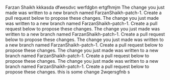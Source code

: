 Farzan Shaikh kkkasda 
dfwesdvc
werfdgbn
ertgfhmjm
The change you just made was written to a new branch named FarzanShaikh-patch-1. Create a pull request below to propose these changes.
The change you just made was written to a new branch named FarzanShaikh-patch-1. Create a pull request below to propose these changes.
The change you just made was written to a new branch named FarzanShaikh-patch-1. Create a pull request below to propose these changes.
The change you just made was written to a new branch named FarzanShaikh-patch-1. Create a pull request below to propose these changes.
The change you just made was written to a new branch named FarzanShaikh-patch-1. Create a pull request below to propose these changes.
The change you just made was written to a new branch named FarzanShaikh-patch-1. Create a pull request below to propose these changes.
this is some change
2wqersgfnb
s
